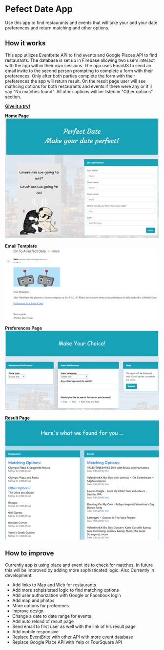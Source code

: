 # Pefect Date App
Use this app to find restaurants and events that will take your and your date preferences and return matching and other options. 

## How it works
This app utilizes Eventbrite API to find events and Google Places API to find restaurants. The database is set up in Firebase allowing two users interact with the app within their own sessions. The app uses EmailJS to send an email invite to the second person prompting to complete a form with their preferences. Only after both parties complete the form with their preferences the app will return result. On the result page user will see mathcing options for both restaurants and events if there were any or it'll say "No matches found". All other options will be listed in "Other options" section. 

[**Give it a try!**](https://vaheminasyan2.github.io/The-Perfect-Date-App/)

**Home Page**
![Homepage](images/homepage.PNG)

**Email Template**
![Email](images/email.PNG)

**Preferences Page**
![Homepage](images/choicepage.PNG)

**Result Page**
![Resultpage](images/resultpage.PNG)


## How to improve
Currently app is using place and event ids to check for matches. In future this will be improved by adding more sophisticated logic. Also 
Currently in development:
  - Add links to Map and Web for restaurants
  - Add more sohpisitated logic to find matching options
  - Add user authorization with Google or Facebook login
  - Add map and photos
  - More options for preferenes 
  - Improve design
  - Change a date to date range for events
  - Add auto reload of result page
  - Send email to first user as well with the link of his result page
  - Add mobile responsive
  - Replace EventBrite with other API with more event database
  - Replace Google Place API with Yelp or FourSquare API
